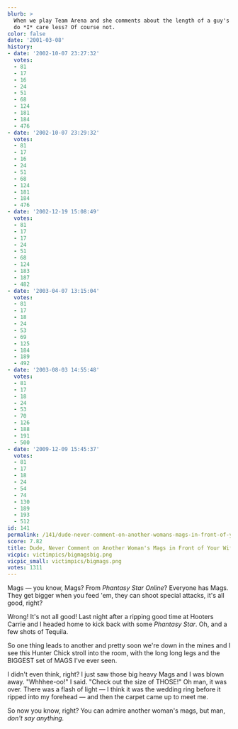 ```yaml
---
blurb: >
  When we play Team Arena and she comments about the length of a guy's skull trail,
  do *I* care less? Of course not.
color: false
date: '2001-03-08'
history:
- date: '2002-10-07 23:27:32'
  votes:
  - 81
  - 17
  - 16
  - 24
  - 51
  - 68
  - 124
  - 181
  - 184
  - 476
- date: '2002-10-07 23:29:32'
  votes:
  - 81
  - 17
  - 16
  - 24
  - 51
  - 68
  - 124
  - 181
  - 184
  - 476
- date: '2002-12-19 15:08:49'
  votes:
  - 81
  - 17
  - 17
  - 24
  - 51
  - 68
  - 124
  - 183
  - 187
  - 482
- date: '2003-04-07 13:15:04'
  votes:
  - 81
  - 17
  - 18
  - 24
  - 53
  - 69
  - 125
  - 184
  - 189
  - 492
- date: '2003-08-03 14:55:48'
  votes:
  - 81
  - 17
  - 18
  - 24
  - 53
  - 70
  - 126
  - 188
  - 191
  - 500
- date: '2009-12-09 15:45:37'
  votes:
  - 81
  - 17
  - 18
  - 24
  - 54
  - 74
  - 130
  - 189
  - 193
  - 512
id: 141
permalink: /141/dude-never-comment-on-another-womans-mags-in-front-of-your-wife/
score: 7.82
title: Dude, Never Comment on Another Woman's Mags in Front of Your Wife
vicpic: victimpics/bigmagsbig.png
vicpic_small: victimpics/bigmags.png
votes: 1311
---
```


Mags — you know, Mags? From *Phantasy Star Online*? Everyone has Mags.
They get bigger when you feed 'em, they can shoot special attacks, it's
all good, right?

Wrong! It's not all good! Last night after a ripping good time at
Hooters Carrie and I headed home to kick back with some *Phantasy Star*.
Oh, and a few shots of Tequila.

So one thing leads to another and pretty soon we're down in the mines
and I see this Hunter Chick stroll into the room, with the long long
legs and the BIGGEST set of MAGS I've ever seen.

I didn't even think, right? I just saw those big heavy Mags and I was
blown away. "Whhhee-oo!" I said. "Check out the size of THOSE!" Oh man,
it was over. There was a flash of light — I think it was the wedding
ring before it ripped into my forehead — and then the carpet came up to
meet me.

So now you know, right? You can admire another woman's mags, but man,
*don't say anything.*